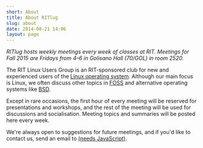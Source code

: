 ```yaml
---
short: About
title: About RITlug
slug: about
date: 2014-08-21 14:06
layout: page
---
```

*RITlug hosts weekly meetings every week of classes at RIT. Meetings for Fall 2015 are Fridays from 4–6 in Golisano Hall (70/GOL) in room 2520.*

The RIT Linux Users Group is an RIT-sponsored club for new and experienced users of the [Linux operating system](https://en.wikipedia.org/wiki/Linux). Although our main focus is Linux, we often discuss other topics in [FOSS](https://en.wikipedia.org/wiki/Free_and_open-source_software) and alternative operating systems like [BSD](https://en.wikipedia.org/wiki/Berkeley_Software_Distribution).

Except in rare occasions, the first hour of every meeting will be reserved for presentations and workshops, and the rest of the meeting will be used for discussions and socialisation. Meeting topics and summaries will be posted here every week.

We're always open to suggestions for future meetings, and if you'd like to contact us, send an email to <a href="#" id="our-email" data-mail="ngl3477">(needs JavaScript)</a><script>(function(){var e=document.getElementById('our-email');e.innerHTML=e.dataset.mail+'@rit.edu';e.href='mailto:'+e.innerHTML})()</script>.
